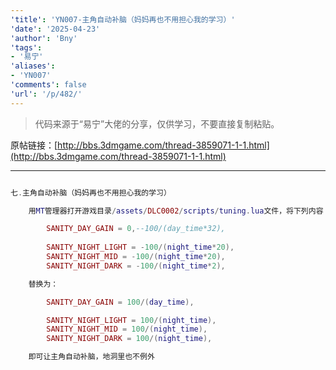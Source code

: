 ```yaml
---
'title': 'YN007-主角自动补脑（妈妈再也不用担心我的学习）'
'date': '2025-04-23'
'author': 'Bny'
'tags':
- '易宁'
'aliases':
- 'YN007'
'comments': false
'url': '/p/482/'
---
```


> 代码来源于“易宁”大佬的分享，仅供学习，不要直接复制粘贴。

原帖链接：[http://bbs.3dmgame.com/thread-3859071-1-1.html](http://bbs.3dmgame.com/thread-3859071-1-1.html)

---

```lua  

七.主角自动补脑（妈妈再也不用担心我的学习）

	用MT管理器打开游戏目录/assets/DLC0002/scripts/tuning.lua文件，将下列内容：

		SANITY_DAY_GAIN = 0,--100/(day_time*32),
		
		SANITY_NIGHT_LIGHT = -100/(night_time*20),
		SANITY_NIGHT_MID = -100/(night_time*20),
		SANITY_NIGHT_DARK = -100/(night_time*2),

	替换为：

		SANITY_DAY_GAIN = 100/(day_time),

		SANITY_NIGHT_LIGHT = 100/(night_time),
		SANITY_NIGHT_MID = 100/(night_time),
		SANITY_NIGHT_DARK = 100/(night_time),

	即可让主角自动补脑，地洞里也不例外

```  

